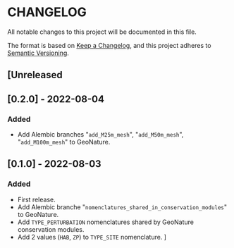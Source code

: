 # CHANGELOG

All notable changes to this project will be documented in this file.

The format is based on [Keep a Changelog](https://keepachangelog.com/en/1.0.0/),
and this project adheres to [Semantic Versioning](https://semver.org/spec/v2.0.0.html).


## [Unreleased


## [0.2.0] - 2022-08-04

### Added

- Add Alembic branches "`add_M25m_mesh`", "`add_M50m_mesh`", "`add_M100m_mesh`" to GeoNature.


## [0.1.0] - 2022-08-03

### Added

- First release.
- Add Alembic branche "`nomenclatures_shared_in_conservation_modules`" to GeoNature.
- Add `TYPE_PERTURBATION` nomenclatures shared by GeoNature conservation modules.
- Add 2 values (`HAB`, `ZP`) to `TYPE_SITE` nomenclature.
]
